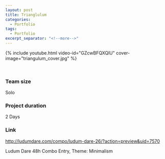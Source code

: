 ```yaml
---
layout: post
title: Trianglulum
categories:
  - Portfolio
tags:
  - Portfolio
excerpt_separator: "<!--more-->"
---
```


{% include youtube.html video-id="GZcwBFQXQlU" cover-image="triangulum_cover.jpg" %}

 ឵឵
<!--more-->

### Team size
Solo

### Project duration
2 Days

### Link
<http://ludumdare.com/compo/ludum-dare-26/?action=preview&uid=7570>

Ludum Dare 48h Combo Entry, Theme: Minimalism
